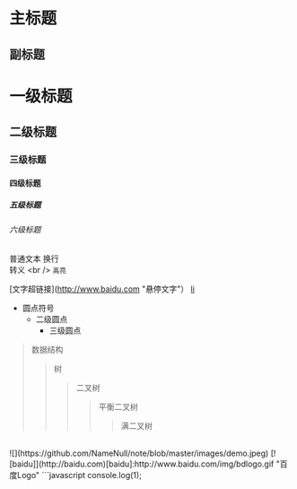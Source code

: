 主标题
=
副标题
-
# 一级标题
## 二级标题
### 三级标题
#### 四级标题
##### 五级标题
###### 六级标题
普通文本
换行<br />
转义 \<br />
`高亮`
<br />

[文字超链接](http://www.baidu.com "悬停文字"）
[li](http://www.baidu.com)
* 圆点符号
    * 二级圆点
        * 三级圆点
>数据结构
>>树
>>>二叉树
>>>>平衡二叉树
>>>>>满二叉树
<br />
![](https://github.com/NameNull/note/blob/master/images/demo.jpeg)
[![baidu]](http://baidu.com)[baidu]:http://www.baidu.com/img/bdlogo.gif "百度Logo"
```javascript
console.log(1);
